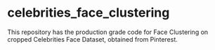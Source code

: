 # celebrities_face_clustering
This repository has the production grade code for Face Clustering on cropped Celebrities Face Dataset, obtained from Pinterest.
